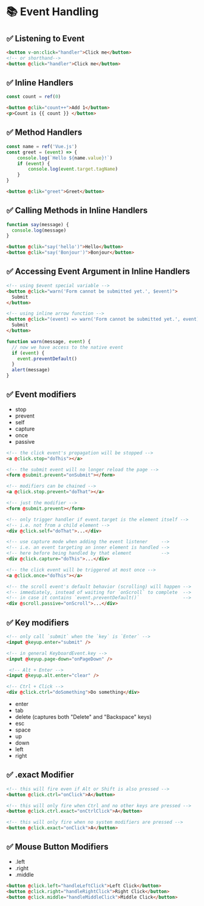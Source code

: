 # 📚  Event Handling

## ✅ Listening to Event
```html
<button v-on:click="handler">Click me</button>
<!-- or shorthand-->
<button @click="handler">Click me</button>
```
## ✅ Inline Handlers
```js
const count = ref(0)
```
```html
<button @clik="count++">Add 1</button>
<p>Count is {{ count }} </button>
```
## ✅ Method Handlers
```js
const name = ref('Vue.js')
const greet = (event) => {
    console.log(`Hello ${name.value}!`)
    if (event) {
        console.log(event.target.tagName)
    }
}
```
```html
<button @clik="greet">Greet</button>
```
## ✅ Calling Methods in Inline Handlers
```js
function say(message) {
  console.log(message)
}
```
```html
<button @clik="say('hello')">Hello</button>
<button @clik="say('Bonjour')">Bonjour</button>
```
## ✅ Accessing Event Argument in Inline Handlers
```html
<!-- using $event special variable -->
<button @click="warn('Form cannot be submitted yet.', $event)">
  Submit
</button>

<!-- using inline arrow function -->
<button @click="(event) => warn('Form cannot be submitted yet.', event)">
  Submit
</button>
```
```js
function warn(message, event) {
  // now we have access to the native event
  if (event) {
    event.preventDefault()
  }
  alert(message)
}
```

## ✅ Event modifiers
- stop
- prevent
- self
- capture
- once
- passive
```html
<!-- the click event's propagation will be stopped -->
<a @click.stop="doThis"></a>

<!-- the submit event will no longer reload the page -->
<form @submit.prevent="onSubmit"></form>

<!-- modifiers can be chained -->
<a @click.stop.prevent="doThat"></a>

<!-- just the modifier -->
<form @submit.prevent></form>

<!-- only trigger handler if event.target is the element itself -->
<!-- i.e. not from a child element -->
<div @click.self="doThat">...</div>

<!-- use capture mode when adding the event listener     -->
<!-- i.e. an event targeting an inner element is handled -->
<!-- here before being handled by that element           -->
<div @click.capture="doThis">...</div>

<!-- the click event will be triggered at most once -->
<a @click.once="doThis"></a>

<!-- the scroll event's default behavior (scrolling) will happen -->
<!-- immediately, instead of waiting for `onScroll` to complete  -->
<!-- in case it contains `event.preventDefault()`                -->
<div @scroll.passive="onScroll">...</div>
```
## ✅ Key modifiers

```html
<!-- only call `submit` when the `key` is `Enter` -->
<input @keyup.enter="submit" />

<!-- in general KeyboardEvent.key -->
<input @keyup.page-down="onPageDown" />

 <!-- Alt + Enter -->
<input @keyup.alt.enter="clear" />

<!-- Ctrl + Click -->
<div @click.ctrl="doSomething">Do something</div>
```
- enter
- tab
- delete (captures both "Delete" and "Backspace" keys)
- esc
- space
- up
- down
- left
- right

## ✅  .exact Modifier

```html
<!-- this will fire even if Alt or Shift is also pressed -->
<button @click.ctrl="onClick">A</button>

<!-- this will only fire when Ctrl and no other keys are pressed -->
<button @click.ctrl.exact="onCtrlClick">A</button>

<!-- this will only fire when no system modifiers are pressed -->
<button @click.exact="onClick">A</button>
```

## ✅ Mouse Button Modifiers
- .left
- .right
- .middle

```html
<button @click.left="handleLeftClick">Left Click</button>
<button @click.right="handleRightClick">Right Click</button>
<button @click.middle="handleMiddleClick">Middle Click</button>
```